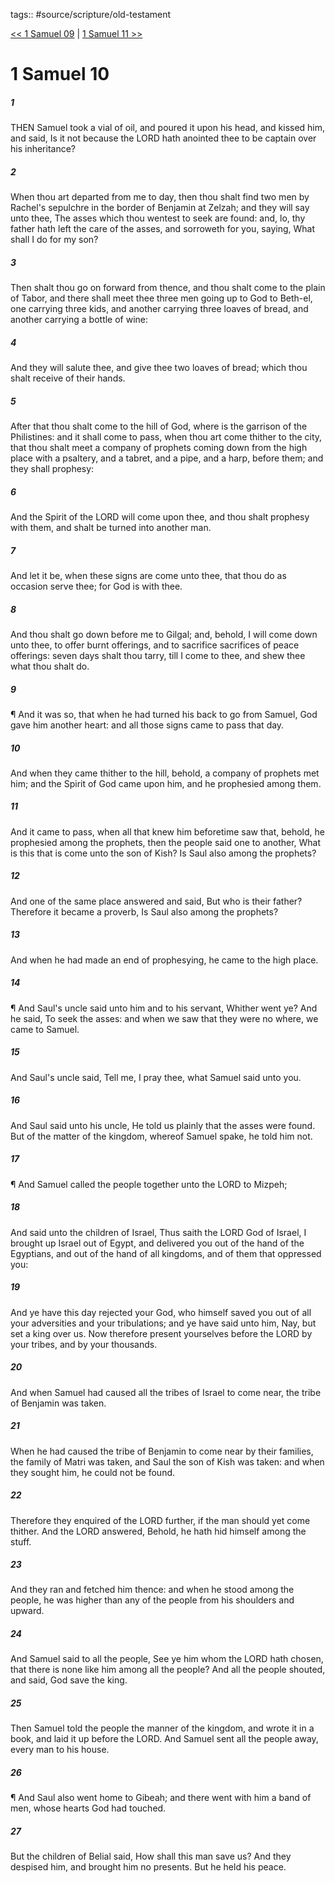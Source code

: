 tags:: #source/scripture/old-testament

[<< 1 Samuel 09](source/scripture/old-testament/09_1_Samuel/1_Samuel_09.md) | [1 Samuel 11 >>](source/scripture/old-testament/09_1_Samuel/1_Samuel_11.md)

# 1 Samuel 10

##### 1

THEN Samuel took a vial of oil, and poured it upon his head, and kissed him, and said, Is it not because the LORD hath anointed thee to be captain over his inheritance?

##### 2

When thou art departed from me to day, then thou shalt find two men by Rachel's sepulchre in the border of Benjamin at Zelzah; and they will say unto thee, The asses which thou wentest to seek are found: and, lo, thy father hath left the care of the asses, and sorroweth for you, saying, What shall I do for my son?

##### 3

Then shalt thou go on forward from thence, and thou shalt come to the plain of Tabor, and there shall meet thee three men going up to God to Beth-el, one carrying three kids, and another carrying three loaves of bread, and another carrying a bottle of wine:

##### 4

And they will salute thee, and give thee two loaves of bread; which thou shalt receive of their hands.

##### 5

After that thou shalt come to the hill of God, where is the garrison of the Philistines: and it shall come to pass, when thou art come thither to the city, that thou shalt meet a company of prophets coming down from the high place with a psaltery, and a tabret, and a pipe, and a harp, before them; and they shall prophesy:

##### 6

And the Spirit of the LORD will come upon thee, and thou shalt prophesy with them, and shalt be turned into another man.

##### 7

And let it be, when these signs are come unto thee, that thou do as occasion serve thee; for God is with thee.

##### 8

And thou shalt go down before me to Gilgal; and, behold, I will come down unto thee, to offer burnt offerings, and to sacrifice sacrifices of peace offerings: seven days shalt thou tarry, till I come to thee, and shew thee what thou shalt do.

##### 9

¶ And it was so, that when he had turned his back to go from Samuel, God gave him another heart: and all those signs came to pass that day.

##### 10

And when they came thither to the hill, behold, a company of prophets met him; and the Spirit of God came upon him, and he prophesied among them.

##### 11

And it came to pass, when all that knew him beforetime saw that, behold, he prophesied among the prophets, then the people said one to another, What is this that is come unto the son of Kish? Is Saul also among the prophets?

##### 12

And one of the same place answered and said, But who is their father? Therefore it became a proverb, Is Saul also among the prophets?

##### 13

And when he had made an end of prophesying, he came to the high place.

##### 14

¶ And Saul's uncle said unto him and to his servant, Whither went ye? And he said, To seek the asses: and when we saw that they were no where, we came to Samuel.

##### 15

And Saul's uncle said, Tell me, I pray thee, what Samuel said unto you.

##### 16

And Saul said unto his uncle, He told us plainly that the asses were found. But of the matter of the kingdom, whereof Samuel spake, he told him not.

##### 17

¶ And Samuel called the people together unto the LORD to Mizpeh;

##### 18

And said unto the children of Israel, Thus saith the LORD God of Israel, I brought up Israel out of Egypt, and delivered you out of the hand of the Egyptians, and out of the hand of all kingdoms, and of them that oppressed you:

##### 19

And ye have this day rejected your God, who himself saved you out of all your adversities and your tribulations; and ye have said unto him, Nay, but set a king over us. Now therefore present yourselves before the LORD by your tribes, and by your thousands.

##### 20

And when Samuel had caused all the tribes of Israel to come near, the tribe of Benjamin was taken.

##### 21

When he had caused the tribe of Benjamin to come near by their families, the family of Matri was taken, and Saul the son of Kish was taken: and when they sought him, he could not be found.

##### 22

Therefore they enquired of the LORD further, if the man should yet come thither. And the LORD answered, Behold, he hath hid himself among the stuff.

##### 23

And they ran and fetched him thence: and when he stood among the people, he was higher than any of the people from his shoulders and upward.

##### 24

And Samuel said to all the people, See ye him whom the LORD hath chosen, that there is none like him among all the people? And all the people shouted, and said, God save the king.

##### 25

Then Samuel told the people the manner of the kingdom, and wrote it in a book, and laid it up before the LORD. And Samuel sent all the people away, every man to his house.

##### 26

¶ And Saul also went home to Gibeah; and there went with him a band of men, whose hearts God had touched.

##### 27

But the children of Belial said, How shall this man save us? And they despised him, and brought him no presents. But he held his peace.
